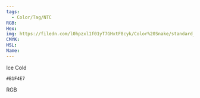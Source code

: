 ```yaml
---
tags:
  - Color/Tag/NTC
RGB:
Hex:
img: https://filedn.com/l0hpzxl1f01yT7GHxtF8cyk/Color%20Snake/standard_csv_to_svg//B1F4E7.svg
CMYK:
HSL:
Name:
---
```

Ice Cold
```palette
#B1F4E7
```
RGB
